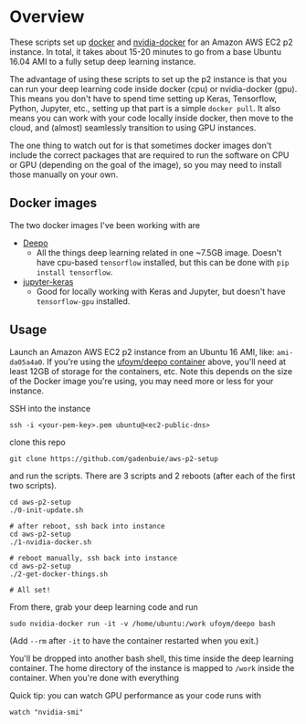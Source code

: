 # Overview

These scripts set up [docker] and [nvidia-docker] for an Amazon AWS EC2 p2 instance.
In total, it takes about 15-20 minutes to go from a base Ubuntu 16.04 AMI to a fully setup deep learning instance.

The advantage of using these scripts to set up the p2 instance is that you can run your deep learning code inside docker (cpu) or nvidia-docker (gpu).
This means you don't have to spend time setting up Keras, Tensorflow, Python, Jupyter, etc., setting up that part is a simple `docker pull`.
It also means you can work with your code locally inside docker, then move to the cloud, and (almost) seamlessly transition to using GPU instances.

The one thing to watch out for is that sometimes docker images don't include the correct packages that are required to run the software on CPU or GPU (depending on the goal of the image), so you may need to install those manually on your own.

## Docker images

The two docker images I've been working with are

- [Deepo][ufoym-deepo]
    - All the things deep learning related in one ~7.5GB image. Doesn't have cpu-based `tensorflow` installed, but this can be done with `pip install tensorflow`.
- [jupyter-keras](https://github.com/gadenbuie/jupyter-keras)
    - Good for locally working with Keras and Jupyter, but doesn't have `tensorflow-gpu` installed.

## Usage

Launch an Amazon AWS EC2 p2 instance from an Ubuntu 16 AMI, like: `ami-da05a4a0`.
If you're using the [ufoym/deepo container][ufoym-deepo] above, you'll need at least 12GB of storage for the containers, etc.
Note this depends on the size of the Docker image you're using, you may need more or less for your instance.

SSH into the instance

```
ssh -i <your-pem-key>.pem ubuntu@<ec2-public-dns>
```

clone this repo

```
git clone https://github.com/gadenbuie/aws-p2-setup
```

and run the scripts. There are 3 scripts and 2 reboots (after each of the first two scripts).

```
cd aws-p2-setup
./0-init-update.sh

# after reboot, ssh back into instance
cd aws-p2-setup
./1-nvidia-docker.sh

# reboot manually, ssh back into instance
cd aws-p2-setup
./2-get-docker-things.sh

# All set!
```

From there, grab your deep learning code and run

```
sudo nvidia-docker run -it -v /home/ubuntu:/work ufoym/deepo bash
```

(Add `--rm` after `-it` to have the container restarted when you exit.)

You'll be dropped into another bash shell, this time inside the deep learning container. The home directory of the instance is mapped to `/work` inside the container. When you're done with everything

Quick tip: you can watch GPU performance as your code runs with

```
watch "nvidia-smi"
```

[docker]: https://docker.com
[nvidia-docker]: http://www.nvidia.com/
[ufoym-deepo]: https://hub.docker.com/r/ufoym/deepo/
